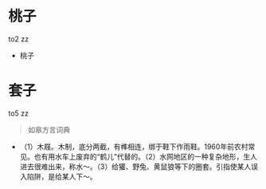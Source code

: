 # 桃子
to2 zz
- 桃子

# 套子
to5 zz
> 如皋方言词典
- （1）木屐。木制，底分两截，有榫相连，绑于鞋下作雨鞋。1960年前农村常见。也有用水车上废弃的“鹤儿”代替的。（2）水网地区的一种复杂地形，生人进去很难出来，称水～。（3）给獾、野兔、黄鼠狼等下的圈套。引指使某人误入陷阱，是给某人下～。
